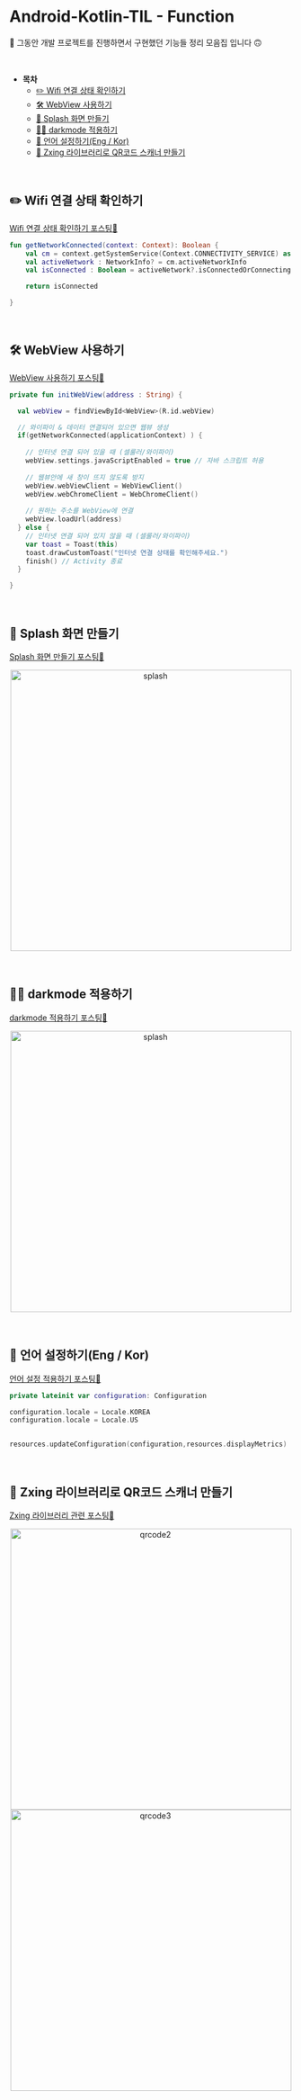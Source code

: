 # Android-Kotlin-TIL - Function
🙂 그동안 개발 프로젝트를 진행하면서 구현했던 기능들 정리 모음집 입니다 🙃

<br>

- **목차**
  - [✏️ Wifi 연결 상태 확인하기](#Wifi-연결-상태-확인하기)
  - [🛠 WebView 사용하기](#WebView-사용하기)
  - [💫 Splash 화면 만들기](#Splash-화면-만들기)
  - [🦹🏻 darkmode 적용하기](#darkmode-적용하기)
  - [📝 언어 설정하기(Eng / Kor)](#언어-설정하기(Eng-/-Kor))
  - [🥕 Zxing 라이브러리로 QR코드 스캐너 만들기](#Zxing-라이브러리로-QR코드-스캐너-만들기)



<br>

## ✏️ Wifi 연결 상태 확인하기

[Wifi 연결 상태 확인하기 포스팅📌](https://yunaaaas.tistory.com/9?category=966970)

~~~kotlin
fun getNetworkConnected(context: Context): Boolean {
    val cm = context.getSystemService(Context.CONNECTIVITY_SERVICE) as ConnectivityManager
    val activeNetwork : NetworkInfo? = cm.activeNetworkInfo
    val isConnected : Boolean = activeNetwork?.isConnectedOrConnecting == true

    return isConnected

}
~~~

<br>

## 🛠 WebView 사용하기

[WebView 사용하기 포스팅📌](https://yunaaaas.tistory.com/11?category=966970)

~~~kotlin
private fun initWebView(address : String) {

  val webView = findViewById<WebView>(R.id.webView)

  // 와이파이 & 데이터 연결되어 있으면 웹뷰 생성
  if(getNetworkConnected(applicationContext) ) {
    
    // 인터넷 연결 되어 있을 때 (셀룰러/와이파이)
    webView.settings.javaScriptEnabled = true // 자바 스크립트 허용
    
    // 웹뷰안에 새 창이 뜨지 않도록 방지
    webView.webViewClient = WebViewClient() 
    webView.webChromeClient = WebChromeClient()
    
    // 원하는 주소를 WebView에 연결
    webView.loadUrl(address) 
  } else {
    // 인터넷 연결 되어 있지 않을 때 (셀룰러/와이파이)
    var toast = Toast(this)
    toast.drawCustomToast("인터넷 연결 상태를 확인해주세요.")
    finish() // Activity 종료
  }

}
~~~

<br>

## 💫 Splash 화면 만들기

[Splash 화면 만들기 포스팅📌](https://yunaaaas.tistory.com/17?category=966970)

<p align="center">
  <img src = "https://blog.kakaocdn.net/dn/bXa0pX/btqR6u9MVvP/gX4zpkCH9VPozDe9V8u3Y1/img.gif" alt="splash" height="500px" />
</p>



<br>

## 🦹🏻 darkmode 적용하기

[darkmode 적용하기 포스팅📌](https://yunaaaas.tistory.com/18?category=966970)

<p align="center">
  <img src = "https://img1.daumcdn.net/thumb/R1280x0/?scode=mtistory2&fname=https%3A%2F%2Fblog.kakaocdn.net%2Fdn%2Fn8eQp%2FbtqR9mwSaJc%2FVkdR6kOUhktPsfpNFTwz5K%2Fimg.gif" alt="splash" height="500px" />
</p>

<br>

## 📝 언어 설정하기(Eng / Kor)

[언어 설정 적용하기 포스팅📌](https://yunaaaas.tistory.com/19?category=966970)

~~~kotlin
private lateinit var configuration: Configuration

configuration.locale = Locale.KOREA
configuration.locale = Locale.US


resources.updateConfiguration(configuration,resources.displayMetrics)

~~~

<br>

## 🥕 Zxing 라이브러리로 QR코드 스캐너 만들기

[Zxing 라이브러리 관련 포스팅📌](https://yunaaaas.tistory.com/10?category=966969)

<p align="center">
  <img src = "https://user-images.githubusercontent.com/45454585/104130474-44e4dc00-53b4-11eb-9369-65c8b04f14a3.jpg" alt="qrcode2" height="500px" />
  <img src = "https://user-images.githubusercontent.com/45454585/104130476-46ae9f80-53b4-11eb-9e35-211543446e27.jpg" alt="qrcode3" height="500px" />
</p>

